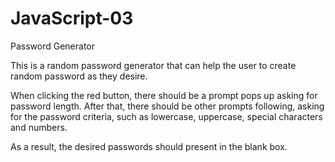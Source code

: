 # JavaScript-03
Password Generator

This is a random password generator that can help the user to create random password as they desire.

When clicking the red button, there should be a prompt pops up asking for password length. After that, there should be other prompts following, asking for the password criteria, such as lowercase, uppercase, special characters and numbers.

As a result, the desired passwords should present in the blank box.